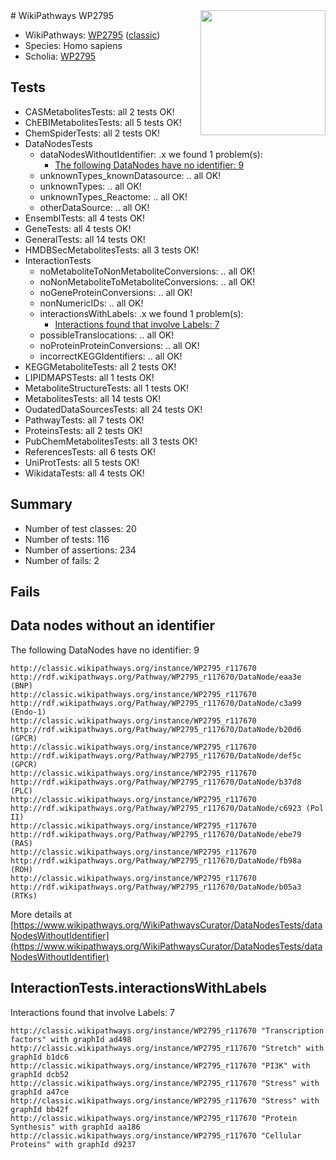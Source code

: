 <img style="float: right; width: 200px" src="https://upload.wikimedia.org/wikipedia/commons/thumb/8/83/Wplogo_with_text_500.png/640px-Wplogo_with_text_500.png" />
# WikiPathways WP2795

* WikiPathways: [WP2795](https://wikipathways.org/pathways/WP2795) ([classic](https://classic.wikipathways.org/instance/WP2795))
* Species: Homo sapiens
* Scholia: [WP2795](https://scholia.toolforge.org/wikipathways/WP2795)
## Tests
* CASMetabolitesTests: all 2 tests OK!
* ChEBIMetabolitesTests: all 5 tests OK!
* ChemSpiderTests: all 2 tests OK!
* DataNodesTests
    * dataNodesWithoutIdentifier: .x we found 1 problem(s):
        * [The following DataNodes have no identifier: 9](#d2d32fa8)
    * unknownTypes_knownDatasource: .. all OK!
    * unknownTypes: .. all OK!
    * unknownTypes_Reactome: .. all OK!
    * otherDataSource: .. all OK!
* EnsemblTests: all 4 tests OK!
* GeneTests: all 4 tests OK!
* GeneralTests: all 14 tests OK!
* HMDBSecMetabolitesTests: all 3 tests OK!
* InteractionTests
    * noMetaboliteToNonMetaboliteConversions: .. all OK!
    * noNonMetaboliteToMetaboliteConversions: .. all OK!
    * noGeneProteinConversions: .. all OK!
    * nonNumericIDs: .. all OK!
    * interactionsWithLabels: .x we found 1 problem(s):
        * [Interactions found that involve Labels: 7](#630d267e)
    * possibleTranslocations: .. all OK!
    * noProteinProteinConversions: .. all OK!
    * incorrectKEGGIdentifiers: .. all OK!
* KEGGMetaboliteTests: all 2 tests OK!
* LIPIDMAPSTests: all 1 tests OK!
* MetaboliteStructureTests: all 1 tests OK!
* MetabolitesTests: all 14 tests OK!
* OudatedDataSourcesTests: all 24 tests OK!
* PathwayTests: all 7 tests OK!
* ProteinsTests: all 2 tests OK!
* PubChemMetabolitesTests: all 3 tests OK!
* ReferencesTests: all 6 tests OK!
* UniProtTests: all 5 tests OK!
* WikidataTests: all 4 tests OK!


## Summary

* Number of test classes: 20
* Number of tests: 116
* Number of assertions: 234
* Number of fails: 2

## Fails

<a name="d2d32fa8" />

## Data nodes without an identifier

The following DataNodes have no identifier: 9
```
http://classic.wikipathways.org/instance/WP2795_r117670 http://rdf.wikipathways.org/Pathway/WP2795_r117670/DataNode/eaa3e (BNP)
http://classic.wikipathways.org/instance/WP2795_r117670 http://rdf.wikipathways.org/Pathway/WP2795_r117670/DataNode/c3a99 (Endo-1)
http://classic.wikipathways.org/instance/WP2795_r117670 http://rdf.wikipathways.org/Pathway/WP2795_r117670/DataNode/b20d6 (GPCR)
http://classic.wikipathways.org/instance/WP2795_r117670 http://rdf.wikipathways.org/Pathway/WP2795_r117670/DataNode/def5c (GPCR)
http://classic.wikipathways.org/instance/WP2795_r117670 http://rdf.wikipathways.org/Pathway/WP2795_r117670/DataNode/b37d8 (PLC)
http://classic.wikipathways.org/instance/WP2795_r117670 http://rdf.wikipathways.org/Pathway/WP2795_r117670/DataNode/c6923 (Pol II)
http://classic.wikipathways.org/instance/WP2795_r117670 http://rdf.wikipathways.org/Pathway/WP2795_r117670/DataNode/ebe79 (RAS)
http://classic.wikipathways.org/instance/WP2795_r117670 http://rdf.wikipathways.org/Pathway/WP2795_r117670/DataNode/fb98a (ROH)
http://classic.wikipathways.org/instance/WP2795_r117670 http://rdf.wikipathways.org/Pathway/WP2795_r117670/DataNode/b05a3 (RTKs)
```

More details at [https://www.wikipathways.org/WikiPathwaysCurator/DataNodesTests/dataNodesWithoutIdentifier](https://www.wikipathways.org/WikiPathwaysCurator/DataNodesTests/dataNodesWithoutIdentifier)

<a name="630d267e" />

## InteractionTests.interactionsWithLabels

Interactions found that involve Labels: 7
```
http://classic.wikipathways.org/instance/WP2795_r117670 "Transcription factors" with graphId ad498
http://classic.wikipathways.org/instance/WP2795_r117670 "Stretch" with graphId b1dc6
http://classic.wikipathways.org/instance/WP2795_r117670 "PI3K" with graphId dcb52
http://classic.wikipathways.org/instance/WP2795_r117670 "Stress" with graphId a47ce
http://classic.wikipathways.org/instance/WP2795_r117670 "Stress" with graphId bb42f
http://classic.wikipathways.org/instance/WP2795_r117670 "Protein Synthesis" with graphId aa186
http://classic.wikipathways.org/instance/WP2795_r117670 "Cellular Proteins" with graphId d9237
```

